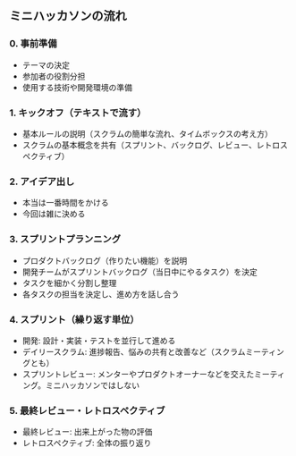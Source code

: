 ## ミニハッカソンの流れ

### 0. 事前準備

- テーマの決定
- 参加者の役割分担
- 使用する技術や開発環境の準備

### 1. キックオフ（テキストで流す）

- 基本ルールの説明（スクラムの簡単な流れ、タイムボックスの考え方）
- スクラムの基本概念を共有（スプリント、バックログ、レビュー、レトロスペクティブ）

### 2. アイデア出し

- 本当は一番時間をかける
- 今回は雑に決める

### 3. スプリントプランニング

- プロダクトバックログ（作りたい機能）を説明
- 開発チームがスプリントバックログ（当日中にやるタスク）を決定
- タスクを細かく分割し整理
- 各タスクの担当を決定し、進め方を話し合う

### 4. スプリント（繰り返す単位）

- 開発: 設計・実装・テストを並行して進める
- デイリースクラム: 進捗報告、悩みの共有と改善など（スクラムミーティングとも）
- スプリントレビュー: メンターやプロダクトオーナーなどを交えたミーティング。ミニハッカソンではしない

### 5. 最終レビュー・レトロスペクティブ

- 最終レビュー: 出来上がった物の評価
- レトロスペクティブ: 全体の振り返り

